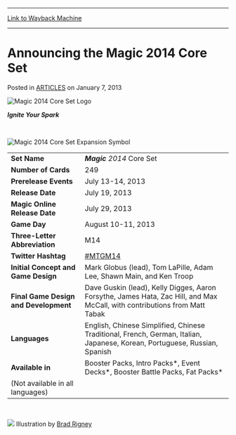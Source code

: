 
---
[Link to Wayback Machine](https://web.archive.org/web/20150124070102/http://magic.wizards.com/en/articles/archive/announcing-magic-2014-core-set-2013-01-07)

[_metadata_:description]:- "  Ignite Your Spark"
[_metadata_:generator]:- "Drupal 7 (http://drupal.org)"
[_metadata_:node]:- "117700"
[_metadata_:publish_date]:- "2013-01-07"
[_metadata_:source]:- "div-main-content"
[_metadata_:title]:- "Announcing the Magic 2014 Core Set"
[_metadata_:wayback_capture_timestamp]:- "2015-01-24 07:01:02"
[_metadata_:wayback_raw_url]:- "https://web.archive.org/web/20150124070102id_/http://magic.wizards.com/en/articles/archive/announcing-magic-2014-core-set-2013-01-07"
[_metadata_:wayback_url]:- "http://magic.wizards.com/en/articles/archive/announcing-magic-2014-core-set-2013-01-07"
---


Announcing the Magic 2014 Core Set
==================================



 Posted in [ARTICLES](/en/articles)
 on January 7, 2013 










![Magic 2014 Core Set Logo](https://media.wizards.com/images/magic/daily/arcana/1141_m14_logo_0j44kadtgt.jpg "Magic 2014 Core Set Logo")
 

***Ignite Your Spark*** 


 

![Magic 2014 Core Set Expansion Symbol](https://media.wizards.com/images/magic/daily/arcana/1141_m14_symbol_0j44kadtgt.jpg "Magic 2014 Core Set Expansion Symbol")
 



|  |  |
| --- | --- |
| **Set Name** | ***Magic** 2014* Core Set |
| **Number of Cards** | 249 |
| **Prerelease Events** | July 13-14, 2013 |
| **Release Date** | July 19, 2013 |
| **Magic Online Release Date** | July 29, 2013 |
| **Game Day** | August 10-11, 2013 |
| **Three-Letter Abbreviation** | M14 |
| **Twitter Hashtag** | [#MTGM14](https://twitter.com/#%21/search/%23mtgm14) |
| **Initial Concept and Game Design** | Mark Globus (lead), Tom LaPille, Adam Lee, Shawn Main, and Ken Troop |
| **Final Game Design and Development** | Dave Guskin (lead), Kelly Digges, Aaron Forsythe, James Hata, Zac Hill, and Max McCall, with contributions from Matt Tabak |
| **Languages** | English, Chinese Simplified, Chinese Traditional, French, German, Italian, Japanese, Korean, Portuguese, Russian, Spanish |
| **Available in** | Booster Packs, Intro Packs\*, Event Decks\*, Booster Battle Packs, Fat Packs\*
 (Not available in all languages) |


 

![](https://media.wizards.com/images/magic/daily/arcana/1141_40x8gkaql9.jpg)
Illustration by [Brad Rigney](http://gatherer.wizards.com/Pages/Search/Default.aspx?output=spoiler&method=visual&action=advanced&artist=+[%22Brad+Rigney%22])








